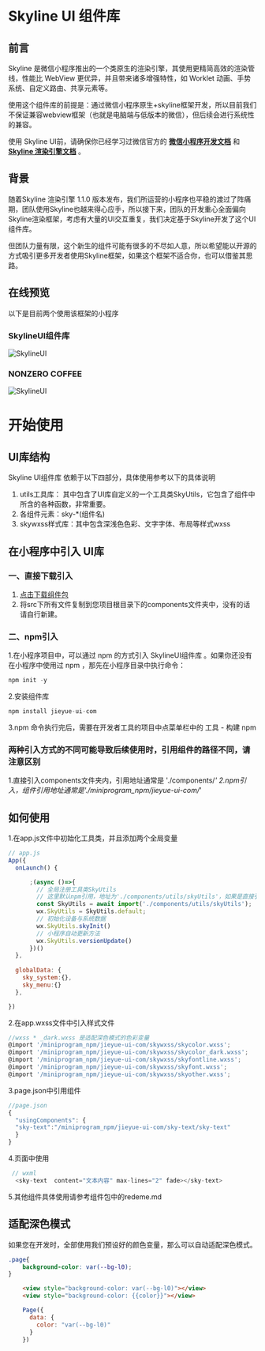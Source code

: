 # Skyline UI 组件库

## 前言
Skyline 是微信小程序推出的一个类原生的渲染引擎，其使用更精简高效的渲染管线，性能比 WebView 更优异，并且带来诸多增强特性，如 Worklet 动画、手势系统、自定义路由、共享元素等。

使用这个组件库的前提是：通过微信小程序原生+skyline框架开发，所以目前我们不保证兼容webview框架（也就是电脑端与低版本的微信），但后续会进行系统性的兼容。

使用 Skyline UI前，请确保你已经学习过微信官方的 **[微信小程序开发文档](https://developers.weixin.qq.com/miniprogram/dev/framework/)** 和 **[Skyline 渲染引擎文档](https://developers.weixin.qq.com/miniprogram/dev/framework/runtime/skyline/introduction.html)** 。

## 背景
随着Skyline 渲染引擎 1.1.0 版本发布，我们所运营的小程序也平稳的渡过了阵痛期，团队使用Skyline也越来得心应手，所以接下来，团队的开发重心全面偏向Skyline渲染框架，考虑有大量的UI交互重复，我们决定基于Skyline开发了这个UI组件库。

但团队力量有限，这个新生的组件可能有很多的不尽如人意，所以希望能以开源的方式吸引更多开发者使用Skyline框架，如果这个框架不适合你，也可以借鉴其思路。

## 在线预览 
以下是目前两个使用该框架的小程序
### SkylineUI组件库
![SkylineUI](https://sky-ui-1300145561.cos.ap-chengdu.myqcloud.com/skylineui.png)

### NONZERO COFFEE
![SkylineUI](https://sky-ui-1300145561.cos.ap-chengdu.myqcloud.com/nonzero.png)


# 开始使用

## UI库结构
Skyline UI组件库 依赖于以下四部分，具体使用参考以下的具体说明

1. utils工具库： 其中包含了UI库自定义的一个工具类SkyUtils，它包含了组件中所含的各种函数，非常重要。
2. 各组件元素：sky-*(组件名)
3. skywxss样式库：其中包含深浅色色彩、文字字体、布局等样式wxss

## 在小程序中引入 UI库

### 一、直接下载引入
1. [点击下载组件包](https://gitee.com/wuhan-jieyue-information/skylineui-component-library.git)
2. 将src下所有文件复制到您项目根目录下的components文件夹中，没有的话请自行新建。

### 二、npm引入
1.在小程序项目中，可以通过 npm 的方式引入 SkylineUI组件库 。如果你还没有在小程序中使用过 npm ，那先在小程序目录中执行命令：
```javascript
npm init -y
```
2.安装组件库
```javascript
npm install jieyue-ui-com
```
3.npm 命令执行完后，需要在开发者工具的项目中点菜单栏中的 工具 - 构建 npm 

### 两种引入方式的不同可能导致后续使用时，引用组件的路径不同，请注意区别
1.直接引入components文件夹内，引用地址通常是 './components/*'
2.npm引入，组件引用地址通常是'./miniprogram_npm/jieyue-ui-com/*'

## 如何使用
1.在app.js文件中初始化工具类，并且添加两个全局变量
```javascript
// app.js
App({
  onLaunch() {

      ;(async ()=>{
        // 全局注册工具类SkyUtils
        // 这里默认npm引用，地址为'./components/utils/skyUtils'，如果是直接引用组件，地址可能是'./components/utils/skyUtils',后面不再说明
        const SkyUtils = await import('./components/utils/skyUtils');
        wx.SkyUtils = SkyUtils.default;
        // 初始化设备与系统数据
        wx.SkyUtils.skyInit()
        // 小程序自动更新方法
        wx.SkyUtils.versionUpdate()
      })()
  },
  
  globalData: {
    sky_system:{},
    sky_menu:{}
  },

})

```

2.在app.wxss文件中引入样式文件
```javascript
//wxss * _dark.wxss 是适配深色模式的色彩变量
@import '/miniprogram_npm/jieyue-ui-com/skywxss/skycolor.wxss';
@import '/miniprogram_npm/jieyue-ui-com/skywxss/skycolor_dark.wxss';
@import '/miniprogram_npm/jieyue-ui-com/skywxss/skyfontline.wxss';
@import '/miniprogram_npm/jieyue-ui-com/skywxss/skyfont.wxss';
@import '/miniprogram_npm/jieyue-ui-com/skywxss/skyother.wxss';

```

3.page.json中引用组件
```javascript
//page.json
{
  "usingComponents": {
  "sky-text":"/miniprogram_npm/jieyue-ui-com/sky-text/sky-text"
  }
}
```

4.页面中使用
```javascript
 // wxml 
  <sky-text  content="文本内容" max-lines="2" fade></sky-text>
```

5.其他组件具体使用请参考组件包中的redeme.md

## 适配深色模式
如果您在开发时，全部使用我们预设好的颜色变量，那么可以自动适配深色模式。

```css
.page{
    background-color: var(--bg-l0);
}
```

```html
    <view style="background-color: var(--bg-l0)"></view>
    <view style="background-color: {{color}}"></view>
```

```javascript
    Page({
      data: {
        color: "var(--bg-l0)"
      }
    })
```


